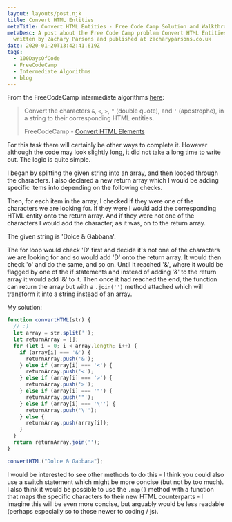 ```yaml
---
layout: layouts/post.njk
title: Convert HTML Entities
metaTitle: Convert HTML Entities - Free Code Camp Solution and Walkthrough
metaDesc: A post about the Free Code Camp problem Convert HTML Entities -
  written by Zachary Parsons and published at zacharyparsons.co.uk
date: 2020-01-20T13:42:41.619Z
tags:
  - 100DaysOfCode
  - FreeCodeCamp
  - Intermediate Algorithms
  - blog
---
```

From the FreeCodeCamp intermediate algorithms [here](https://www.freecodecamp.org/learn/javascript-algorithms-and-data-structures/intermediate-algorithm-scripting/convert-html-entities):

> Convert the characters `&`, `<`, `>`, `"` (double quote), and `'` (apostrophe), in a string to their corresponding HTML entities.
> 
> FreeCodeCamp - [Convert HTML Elements](https://www.freecodecamp.org/learn/javascript-algorithms-and-data-structures/intermediate-algorithm-scripting/convert-html-entities)

For this task there will certainly be other ways to complete it. However although the code may look slightly long, it did not take a long time to write out. The logic is quite simple.

I began by splitting the given string into an array, and then looped through the characters. I also declared a new return array which I would be adding specific items into depending on the following checks.

Then, for each item in the array, I checked if they were one of the characters we are looking for. If they were I would add the corresponding HTML entity onto the return array. And if they were not one of the characters I would add the character, as it was, on to the return array.

The given string is 'Dolce & Gabbana'.

The for loop would check 'D' first and decide it's not one of the characters we are looking for and so would add 'D' onto the return array. It would then check 'o' and do the same, and so on. Until it reached '&', where it would be flagged by one of the if statements and instead of adding '&' to the return array it would add '&amp;' to it. Then once it had reached the end, the function can return the array but with a `.join('')` method attached which will transform it into a string instead of an array.

My solution:

```javascript
function convertHTML(str) {
  // :)
  let array = str.split('');
  let returnArray = [];
  for (let i = 0; i < array.length; i++) {
    if (array[i] === '&') {
      returnArray.push('&');
    } else if (array[i] === '<') {
      returnArray.push('<');
    } else if (array[i] === '>') {
      returnArray.push('>');
    } else if (array[i] === '"') {
      returnArray.push('"');
    } else if (array[i] === '\'') {
      returnArray.push('\'');
    } else {
      returnArray.push(array[i]);
    }
  }
  return returnArray.join('');
}

convertHTML("Dolce & Gabbana");
```

I would be interested to see other methods to do this - I think you could also use a switch statement which might be more concise (but not by too much). I also think it would be possible to use the `.map()` method with a function that maps the specific characters to their new HTML counterparts - I imagine this will be even more concise, but arguably would be less readable (perhaps especially so to those newer to coding / js).